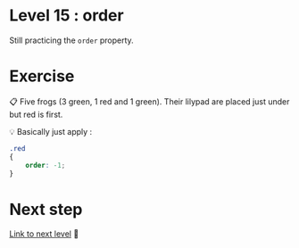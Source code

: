# Level 15 : order

Still practicing the `order` property.

# Exercise

:clipboard: Five frogs (3 green, 1 red and 1 green). Their lilypad are placed just under but red is first.

:bulb: Basically just apply : 

```css
.red
{
    order: -1;
}
```

# Next step

[Link to next level](./level16.md) :muscle: